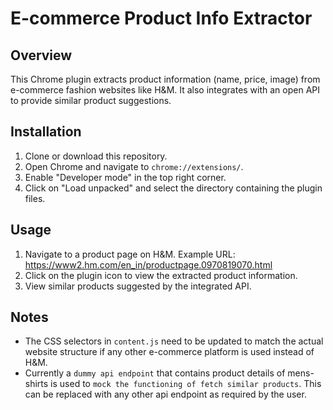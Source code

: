 # E-commerce Product Info Extractor

## Overview
This Chrome plugin extracts product information (name, price, image) from e-commerce fashion websites like H&M. It also integrates with an open API to provide similar product suggestions.

## Installation
1. Clone or download this repository.
2. Open Chrome and navigate to `chrome://extensions/`.
3. Enable "Developer mode" in the top right corner.
4. Click on "Load unpacked" and select the directory containing the plugin files.

## Usage
1. Navigate to a product page on H&M.
   Example URL: https://www2.hm.com/en_in/productpage.0970819070.html
2. Click on the plugin icon to view the extracted product information.
3. View similar products suggested by the integrated API.

## Notes
- The CSS selectors in `content.js` need to be updated to match the actual website structure if any other e-commerce platform is used instead of H&M.
- Currently a `dummy api endpoint` that contains product details of mens-shirts is used to `mock the functioning of fetch similar products`. This can be replaced with any other api endpoint as required by the user.
